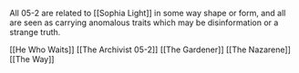 All 05-2 are related to  [[Sophia Light]] in some way shape or form, and all are seen as carrying anomalous traits which may be disinformation or a strange truth.

[[He Who Waits]]
[[The Archivist 05-2]]
[[The Gardener]]
[[The Nazarene]]
[[The Way]]


